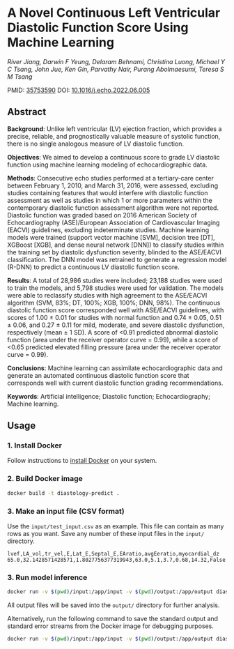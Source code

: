 # A Novel Continuous Left Ventricular Diastolic Function Score Using Machine Learning
*River Jiang, Darwin F Yeung, Delaram Behnami, Christina Luong, Michael Y C Tsang, John Jue, Ken Gin, Parvathy Nair, Purang Abolmaesumi, Teresa S M Tsang*

PMID: [35753590](https://pubmed.ncbi.nlm.nih.gov/35753590/)  DOI: [10.1016/j.echo.2022.06.005](https://doi.org/10.1016/j.echo.2022.06.005)

## Abstract

**Background**: Unlike left ventricular (LV) ejection fraction, which provides a precise, reliable, and prognostically valuable measure of systolic function, there is no single analogous measure of LV diastolic function.

**Objectives**: We aimed to develop a continuous score to grade LV diastolic function using machine learning modeling of echocardiographic data.

**Methods**: Consecutive echo studies performed at a tertiary-care center between February 1, 2010, and March 31, 2016, were assessed, excluding studies containing features that would interfere with diastolic function assessment as well as studies in which 1 or more parameters within the contemporary diastolic function assessment algorithm were not reported. Diastolic function was graded based on 2016 American Society of Echocardiography (ASE)/European Association of Cardiovascular Imaging (EACVI) guidelines, excluding indeterminate studies. Machine learning models were trained (support vector machine [SVM], decision tree [DT], XGBoost [XGB], and dense neural network [DNN]) to classify studies within the training set by diastolic dysfunction severity, blinded to the ASE/EACVI classification. The DNN model was retrained to generate a regression model (R-DNN) to predict a continuous LV diastolic function score.

**Results**: A total of 28,986 studies were included; 23,188 studies were used to train the models, and 5,798 studies were used for validation. The models were able to reclassify studies with high agreement to the ASE/EACVI algorithm (SVM, 83%; DT, 100%; XGB, 100%; DNN, 98%). The continuous diastolic function score corresponded well with ASE/EACVI guidelines, with scores of 1.00 ± 0.01 for studies with normal function and 0.74 ± 0.05, 0.51 ± 0.06, and 0.27 ± 0.11 for mild, moderate, and severe diastolic dysfunction, respectively (mean ± 1 SD). A score of <0.91 predicted abnormal diastolic function (area under the receiver operator curve = 0.99), while a score of <0.65 predicted elevated filling pressure (area under the receiver operator curve = 0.99).

**Conclusions**: Machine learning can assimilate echocardiographic data and generate an automated continuous diastolic function score that corresponds well with current diastolic function grading recommendations.

**Keywords**: Artificial intelligence; Diastolic function; Echocardiography; Machine learning.

## Usage

### 1. Install Docker

Follow instructions to [install Docker](https://docs.docker.com/get-docker/) on your system.

### 2. Build Docker image

```sh
docker build -t diastology-predict .
```

### 3. Make an input file (CSV format)

Use the `input/test_input.csv` as an example. This file can contain as many rows as you want. Save any number of these input files in the `input/` directory.

```csv
lvef,LA_vol,tr_vel,E,Lat_E,Septal_E,EAratio,avgEeratio,myocardial_dz
65.0,32.1428571428571,1.8027756377319943,63.0,5.1,3.7,0.68,14.32,False
```

### 3. Run model inference

```sh
docker run -v $(pwd)/input:/app/input -v $(pwd)/output:/app/output diastology-predict
```

All output files will be saved into the `output/` directory for further analysis.

Alternatively, run the following command to save the standard output and standard error streams from the Docker image for debugging purposes.

```sh
docker run -v $(pwd)/input:/app/input -v $(pwd)/output:/app/output diastology-predict /bin/bash -c "python predict.py > /app/output/output.log 2>&1"
```
